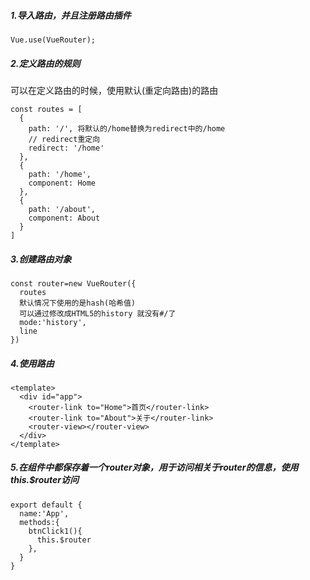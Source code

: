 ##### 1.导入路由，并且注册路由插件

```
Vue.use(VueRouter);
```

##### 2.定义路由的规则

可以在定义路由的时候，使用默认(重定向路由)的路由

```
const routes = [
  {
    path: '/', 将默认的/home替换为redirect中的/home
    // redirect重定向
    redirect: '/home' 
  },
  {
    path: '/home',
    component: Home
  },
  {
    path: '/about',
    component: About
  }
]
```

##### 3.创建路由对象

```
const router=new VueRouter({
  routes
  默认情况下使用的是hash(哈希值)
  可以通过修改成HTML5的history 就没有#/了
  mode:'history',
  line
})
```

##### 4.使用路由

```
<template>
  <div id="app">
    <router-link to="Home">首页</router-link>
    <router-link to="About">关于</router-link>
    <router-view></router-view>
  </div>
</template>
```

##### 5.在组件中都保存着一个$router对象，用于访问相关于$router的信息，使用this.$router访问

```
export default {
  name:'App',
  methods:{
    btnClick1(){
      this.$router
    },
  }
}
```

